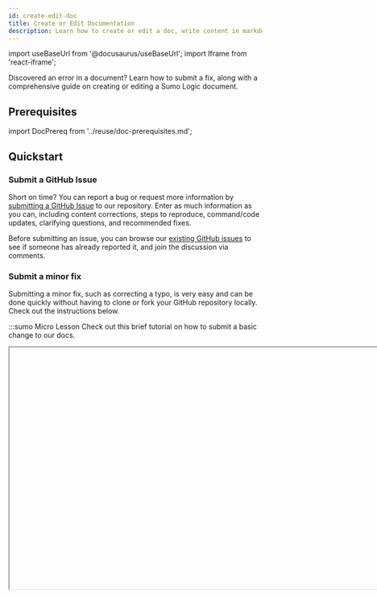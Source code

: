 ```yaml
---
id: create-edit-doc
title: Create or Edit Documentation
description: Learn how to create or edit a doc, write content in markdown, and submit your changes to our GitHub repository.
---
```


import useBaseUrl from '@docusaurus/useBaseUrl';
import Iframe from 'react-iframe';

Discovered an error in a document? Learn how to submit a fix, along with a comprehensive guide on creating or editing a Sumo Logic document.

## Prerequisites

import DocPrereq from '../reuse/doc-prerequisites.md';

<DocPrereq/>


## Quickstart

### Submit a GitHub Issue

Short on time? You can report a bug or request more information by [submitting a GitHub Issue](https://github.com/SumoLogic/sumologic-documentation/issues/new/choose) to our repository. Enter as much information as you can, including content corrections, steps to reproduce, command/code updates, clarifying questions, and recommended fixes.

Before submitting an issue, you can browse our [existing GitHub issues](https://github.com/SumoLogic/sumologic-documentation/issues) to see if someone has already reported it, and join the discussion via comments.

### Submit a minor fix

Submitting a minor fix, such as correcting a typo, is very easy and can be done quickly without having to clone or fork your GitHub repository locally. Check out the instructions below.

:::sumo Micro Lesson
Check out this brief tutorial on how to submit a basic change to our docs.

<Iframe url="https://www.youtube.com/embed/2ONgNj8pNLY?rel=0"
        width="854px"
        height="480px"
        id="myId"
        className="video-container"
        display="initial"
        position="relative"
        allow="accelerometer; autoplay=1; clipboard-write; encrypted-media; gyroscope; picture-in-picture"
        allowfullscreen
        />

        <br/>

<details>
<summary>View text instructions</summary>

1. Scroll to the bottom of that doc and click the **Edit this page** link. This will open your selected doc in **Edit file** mode on our GitHub repo website.
1. Click **Fork this repository** to continue.
1. Apply your edits to the file.
1. Scroll down a bit on the page until you see the description field, enter a brief summary of your changes there, then click **Commit changes**.
1. In the **Propose changes** dialog, enter a description of your change, enter a new name for your branch if desired, and click **Propose Change**.

This will fork and submit changes to the Docs Team for review.
</details>

:::


## Edit a doc

### Step 1: Fork the Sumo Docs repository

1. Fork the [Sumo Docs repository](https://github.com/SumoLogic/sumologic-documentation) locally. Remember to sync your fork and update branches as needed.
   :::tip GitHub tips
   * [How to fork a repo](https://help.github.com/articles/fork-a-repo/)
   * [How to sync your fork with branches](https://help.github.com/articles/syncing-a-fork/)
   :::
1. Review our [README](https://github.com/SumoLogic/sumologic-documentation#readme) documentation guidelines.
1. Create a new branch from your forked repo using a name that best describes the work or references a GitHub issue number. For example, if you wanted to submit a PR to edit our Elasticsearch app doc, you'd write something like: `<your initials>-apps-elasticsearch`.

import Tools from '../reuse/contributing/tools.md';

<Tools/>

### Step 2: Edit your doc

In your new branch, edit the doc markdown file. See our [Style Guide](/docs/contributing/style-guide) to learn how to style content, add code snippets, import multimedia, and more. Doc body text content is written in GitHub-flavored markdown, with some customizations.

### Step 3: Preview your changes

<Preview/>

### Step 4: Submit your request

<Submit/>

## Create a new doc

To submit more extensive edits, such as creating a new doc, we recommend forking our repo, making changes in a new branch, and submitting a PR for review.

Feel free to [reach out to the Documentation Team](#contact-us) to discuss. We're happy to work with you on the project and talk through rewriting content, changing flow, adding a new topic or section, and deprecating content.

### Step 1: Fork the Sumo Logic Documentation repository

import ForkRepo from '../reuse/contributing/fork-repo.md';

<ForkRepo/>

<Tools/>

### Step 2: Create a doc file

Our docs are GitHub-flavored markdown files containing content like bulleted instructions, screenshots, tables, interactive code samples, and more.

1. Open your new branch in your IDE and go to the `/docs` folder.
1. Create a new markdown file in the format `<your-file>.md` and save it to the appropriate subfolder. For example, if you're creating a new metrics doc, you'd save it to the `/docs/metrics` folder.
1. At the top of your file, add your frontmatter, which is the doc metadata. Follow the instructions under [Frontmatter](/docs/contributing/style-guide/#metadata-frontmatter).


### Step 3: Write your doc

In your Integrated Development Environment (IDE), compose the body of your document.

Refer to our [Style Guide](/docs/contributing/style-guide) for instructions on crafting and styling content, including adding code snippets, importing multimedia, and more. The body text of your document is written in GitHub-flavored markdown, with some customizations.

### Step 4: Add doc to the navigation menu

To add your new doc to the left-nav menu, you'll need to add its name and file path to the [`sidebars.ts` file](https://github.com/SumoLogic/sumologic-documentation/blob/main/sidebars.ts).

:::note Doc Team Support
The Sumo Logic Documentation Team can help you add your doc to the sidebar and top navigation. If you have suggestions, include those in your Pull Request description. If you add the documentation to the sidebar, the team will review the location and names for building and placement in navigation.
:::

### Step 5: Add doc to the hub page

Hub pages are `/index` pages that display all docs in that section in card view. Some cards are sorted by alphabetical order, and some are sorted by importance and/or ranking.

As an example, let's say you needed to add a Best Practices doc to the [**Send Data** hub page](/docs/send-data).<br/><img src={useBaseUrl('img/contributing/hub-card-style.png')} alt="icon" />

Once you decide on placement, use the card HTML code in that doc to create a new entry.

### Step 6: Create CID URL

We often encounter changes in links, so we assign each document a permanent URL, which includes a Content ID (CID) number. This permanent URL performs a 301 redirect to the canonical URL. This approach ensures that future modifications to the canonical URL, such as product name changes, do not affect the 'Learn More' links for users. Additionally, it reduces the need for code changes to the user interface, offering greater flexibility for making quick updates.

This URL is then placed in the UI in the appropriate place. For example, [https://help.sumologic.com/?cid=0071](https://help.sumologic.com/?cid=0071) links to a metrics page, which appears in the product in the **Metrics** section as a help link.

To create a CID:
1. In your GitHub authoring tool (like Atom or VS Code), open our [cid-redirects.json file](https://github.com/SumoLogic/sumologic-documentation/blob/main/cid-redirects.json), which contains all 301 redirects.
1. Scroll down to the CIDs section, where the line items start with `"/cid/"`.
1. Find an unused CID number, then associate that CID value to your doc's file path. For example, if `5122` is unused, and your file path is `/docs/metrics/chart`:
  ```json title="Example" {2}
  "/cid/5120": "/docs/metrics",
  "/cid/5121": "/docs/metrics/introduction",
  "/cid/5122": "/docs/metrics/chart",
  ```


### Step 7: Preview your changes

import Preview from '../reuse/contributing/preview.md';

<Preview/>


### Step 8: Submit your request

import Submit from '../reuse/contributing/submit.md';

<Submit/>


## What happens next?

Documentation Team members will review contributions, provide feedback, and approve. When approved, we will merge and update staging. We'll also handle any post-production future updates.

## Contact us

Need to get in touch? You can find us at:
* [Sumo Logic Support](https://support.sumologic.com/support/s)
* [Sumo Logic Community](https://sumologic.my.site.com/support/s/)
* [Sumo Dojo Slack](https://sumodojo.slack.com)


<!--
#### Pull Request Submission Guidelines

We currently cut branches from <code>main</code> for accepting documentation. As our processes refine and work expands, we may use the [Gitflow Workflow](https://www.atlassian.com/git/tutorials/comparing-workflows/gitflow-workflow) for development content.

As PRs are merged to the main branch by the Sumo Logic Docs Team, the content builds and deploys to a staging site. This can be reviewed and tested thoroughly on a server, rather than a local.

When all content is tested and ready for live, a Sumo Logic Docs Team member can tag a release to build and deploy to Production. This site is live to the world to search, use, and read to learn Sumo Logic.
-->
